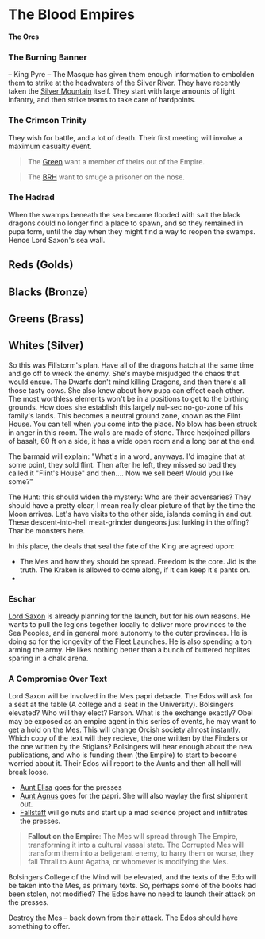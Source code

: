 # The Blood Empires

 **The Orcs**

### The Burning Banner
 – King Pyre – The Masque has given them enough information to embolden them to strike at the headwaters of the Silver River. They have recently taken the [Silver Mountain](/l/the_silver_mountain) itself. They start with large amounts of light infantry, and then strike teams to take care of hardpoints.

### The Crimson Trinity

They wish for battle, and a lot of death. Their first meeting will involve a maximum casualty event. 

> The [Green](/f/green) want a member of theirs out of the Empire.

> The [BRH](/f/the_beef_rake_hats) want to smuge a prisoner on the nose.

### The Hadrad
When the swamps beneath the sea became flooded with salt the black dragons could no longer find a place to spawn, and so they remained in pupa form, until the day when they might find a way to reopen the swamps. Hence Lord Saxon's sea wall. 

## Reds (Golds)

## Blacks (Bronze)

## Greens (Brass)

## Whites (Silver)

So this was Fillstorm's plan. Have all of the dragons hatch at the same time and go off to wreck the enemy. She's maybe misjudged the chaos that would ensue. The Dwarfs don't mind killing Dragons, and then there's all those tasty cows. She also knew about how pupa can effect each other. The most worthless elements won't be in a positions to get to the birthing grounds. How does she establish this largely nul-sec no-go-zone of his family's lands. This becomes a neutral ground zone, known as the Flint House. You can tell when you come into the place. No blow has been struck in anger in this room. The walls are made of stone. Three hexjoined pillars of basalt, 60 ft on a side, it has a wide open room and a long bar at the end.

The barmaid will explain: "What's in a word, anyways. I'd imagine that at some point, they sold flint. Then after he left, they missed so bad they called it "Flint's House" and then.... Now we sell beer! Would you like some?"

The Hunt: this should widen the mystery: Who are their adversaries? They should have a pretty clear, I mean really clear picture of that by the time the Moon arrives. Let's have visits to the other side, islands coming in and out. These descent-into-hell meat-grinder dungeons just lurking in the offing? Thar be monsters here.

In this place, the deals that seal the fate of the King are agreed upon:
 * The Mes and how they should be spread. Freedom is the core. Jid is the truth. The Kraken is allowed to come along, if it can keep it's pants on.
 * 

### Eschar

[Lord Saxon](/p/lord_saxon) is already planning for the launch, but for his own reasons. He wants to pull the legions together locally to deliver more provinces to the Sea Peoples, and in general more autonomy to the outer provinces. He is doing so for the longevity of the Fleet Launches. He is also spending a ton arming the army. He likes nothing better than a bunch of buttered hoplites sparing in a chalk arena.


### A Compromise Over Text
  
Lord Saxon will be involved in the Mes papri debacle. The Edos will ask for a seat at the table (A college and a seat in the University). Bolsingers elevated? Who will they elect? Parson. What is the exchange exactly? Obel may be exposed as an empire agent in this series of events, he may want to get a hold on the Mes. This will change Orcish society almost instantly. Which copy of the text will they recieve, the one written by the Finders or the one written by the Stigians? Bolsingers will hear enough about the new publications, and who is funding them (the Empire) to start to become worried about it. Their Edos will report to the Aunts and then all hell will break loose. 
 * [Aunt Elisa](/p/aunt_elsela) goes for the presses
 * [Aunt Agnus](/p/aunt_agnus) goes for the papri. She will also waylay the first shipment out.
 * [Fallstaff](/p/fallstaff) will go nuts and start up a mad science project and infiltrates the presses. 

> **Fallout on the Empire**: The Mes will spread through The Empire, transforming it into a cultural vassal state.
> The Corrupted Mes will transform them into a beligerant enemy, to harry them or worse, they fall Thrall to Aunt Agatha, or whomever is modifying the Mes.

Bolsingers College of the Mind will be elevated, and the texts of the Edo will be taken into the Mes, as primary texts. So, perhaps some of the books had been stolen, not modified? The Edos have no need to launch their attack on the presses.

Destroy the Mes – back down from their attack. The Edos should have something to offer.